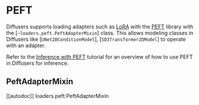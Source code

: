 <!--Copyright 2025 The HuggingFace Team. All rights reserved.

Licensed under the Apache License, Version 2.0 (the "License"); you may not use this file except in compliance with
the License. You may obtain a copy of the License at

http://www.apache.org/licenses/LICENSE-2.0

Unless required by applicable law or agreed to in writing, software distributed under the License is distributed on
an "AS IS" BASIS, WITHOUT WARRANTIES OR CONDITIONS OF ANY KIND, either express or implied. See the License for the
specific language governing permissions and limitations under the License.
-->

# PEFT

Diffusers supports loading adapters such as [LoRA](../../using-diffusers/loading_adapters) with the [PEFT](https://huggingface.co/docs/peft/index) library with the [`~loaders.peft.PeftAdapterMixin`] class. This allows modeling classes in Diffusers like [`UNet2DConditionModel`], [`SD3Transformer2DModel`] to operate with an adapter.

<Tip>

Refer to the [Inference with PEFT](../../tutorials/using_peft_for_inference.md) tutorial for an overview of how to use PEFT in Diffusers for inference.

</Tip>

## PeftAdapterMixin

[[autodoc]] loaders.peft.PeftAdapterMixin
